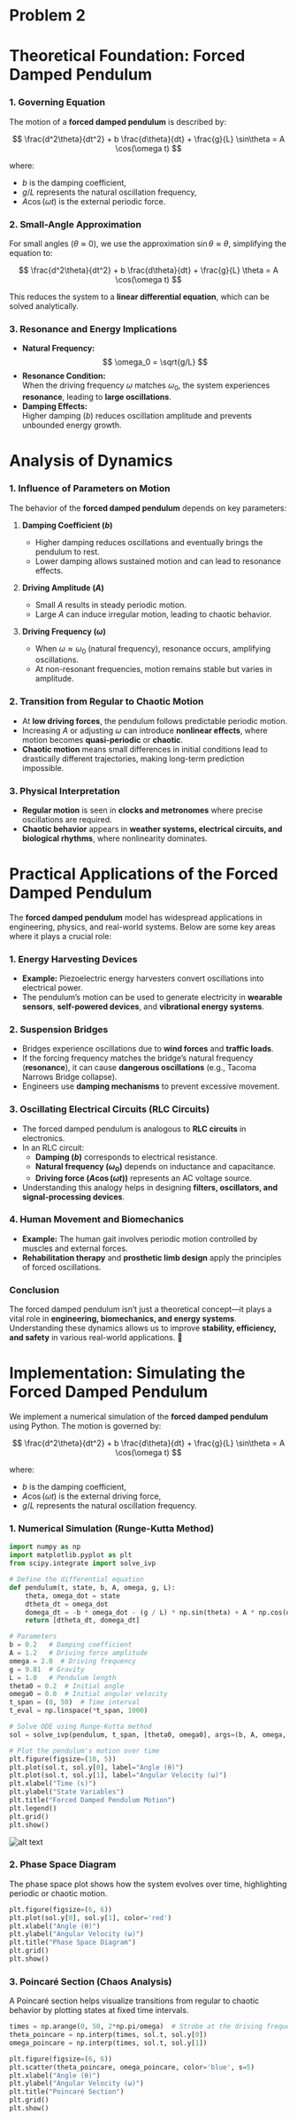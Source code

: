 # Problem 2
# Theoretical Foundation: Forced Damped Pendulum

### 1. Governing Equation

The motion of a **forced damped pendulum** is described by:

$$
\frac{d^2\theta}{dt^2} + b \frac{d\theta}{dt} + \frac{g}{L} \sin\theta = A \cos(\omega t)
$$

where:
- $b$ is the damping coefficient,
- $g/L$ represents the natural oscillation frequency,
- $A \cos(\omega t)$ is the external periodic force.

### 2. Small-Angle Approximation

For small angles ($\theta \approx 0$), we use the approximation $\sin\theta \approx \theta$, simplifying the equation to:

$$
\frac{d^2\theta}{dt^2} + b \frac{d\theta}{dt} + \frac{g}{L} \theta = A \cos(\omega t)
$$

This reduces the system to a **linear differential equation**, which can be solved analytically.

### 3. Resonance and Energy Implications

- **Natural Frequency:**  
  $$
  \omega_0 = \sqrt{g/L}
  $$
- **Resonance Condition:**  
  When the driving frequency $\omega$ matches $\omega_0$, the system experiences **resonance**, leading to **large oscillations**.
- **Damping Effects:**  
  Higher damping ($b$) reduces oscillation amplitude and prevents unbounded energy growth.





# Analysis of Dynamics

### 1. Influence of Parameters on Motion

The behavior of the **forced damped pendulum** depends on key parameters:

1. **Damping Coefficient ($b$)**  
   - Higher damping reduces oscillations and eventually brings the pendulum to rest.  
   - Lower damping allows sustained motion and can lead to resonance effects.  

2. **Driving Amplitude ($A$)**  
   - Small $A$ results in steady periodic motion.  
   - Large $A$ can induce irregular motion, leading to chaotic behavior.  

3. **Driving Frequency ($\omega$)**  
   - When $\omega \approx \omega_0$ (natural frequency), resonance occurs, amplifying oscillations.  
   - At non-resonant frequencies, motion remains stable but varies in amplitude.  

### 2. Transition from Regular to Chaotic Motion

- At **low driving forces**, the pendulum follows predictable periodic motion.  
- Increasing $A$ or adjusting $\omega$ can introduce **nonlinear effects**, where motion becomes **quasi-periodic** or **chaotic**.  
- **Chaotic motion** means small differences in initial conditions lead to drastically different trajectories, making long-term prediction impossible.  

### 3. **Physical Interpretation**
- **Regular motion** is seen in **clocks and metronomes** where precise oscillations are required.  
- **Chaotic behavior** appears in **weather systems, electrical circuits, and biological rhythms**, where nonlinearity dominates.  





# Practical Applications of the Forced Damped Pendulum

The **forced damped pendulum** model has widespread applications in engineering, physics, and real-world systems. Below are some key areas where it plays a crucial role:

### 1. Energy Harvesting Devices  
- **Example:** Piezoelectric energy harvesters convert oscillations into electrical power.  
- The pendulum’s motion can be used to generate electricity in **wearable sensors**, **self-powered devices**, and **vibrational energy systems**.  

### 2. Suspension Bridges  
- Bridges experience oscillations due to **wind forces** and **traffic loads**.  
- If the forcing frequency matches the bridge’s natural frequency (**resonance**), it can cause **dangerous oscillations** (e.g., Tacoma Narrows Bridge collapse).  
- Engineers use **damping mechanisms** to prevent excessive movement.  

### 3. Oscillating Electrical Circuits (RLC Circuits)  
- The forced damped pendulum is analogous to **RLC circuits** in electronics.  
- In an RLC circuit:
  - **Damping ($b$)** corresponds to electrical resistance.
  - **Natural frequency ($\omega_0$)** depends on inductance and capacitance.
  - **Driving force ($A \cos(\omega t)$)** represents an AC voltage source.  
- Understanding this analogy helps in designing **filters, oscillators, and signal-processing devices**.  

### 4. Human Movement and Biomechanics  
- **Example:** The human gait involves periodic motion controlled by muscles and external forces.  
- **Rehabilitation therapy** and **prosthetic limb design** apply the principles of forced oscillations.  

### **Conclusion**
The forced damped pendulum isn’t just a theoretical concept—it plays a vital role in **engineering, biomechanics, and energy systems**. Understanding these dynamics allows us to improve **stability, efficiency, and safety** in various real-world applications. 🚀





# Implementation: Simulating the Forced Damped Pendulum

We implement a numerical simulation of the **forced damped pendulum** using Python. The motion is governed by:

$$
\frac{d^2\theta}{dt^2} + b \frac{d\theta}{dt} + \frac{g}{L} \sin\theta = A \cos(\omega t)
$$

where:
- $b$ is the damping coefficient,
- $A \cos(\omega t)$ is the external driving force,
- $g/L$ represents the natural oscillation frequency.

### 1. **Numerical Simulation (Runge-Kutta Method)**

```python
import numpy as np
import matplotlib.pyplot as plt
from scipy.integrate import solve_ivp

# Define the differential equation
def pendulum(t, state, b, A, omega, g, L):
    theta, omega_dot = state
    dtheta_dt = omega_dot
    domega_dt = -b * omega_dot - (g / L) * np.sin(theta) + A * np.cos(omega * t)
    return [dtheta_dt, domega_dt]

# Parameters
b = 0.2   # Damping coefficient
A = 1.2   # Driving force amplitude
omega = 2.0  # Driving frequency
g = 9.81  # Gravity
L = 1.0   # Pendulum length
theta0 = 0.2  # Initial angle
omega0 = 0.0  # Initial angular velocity
t_span = (0, 50)  # Time interval
t_eval = np.linspace(*t_span, 1000)

# Solve ODE using Runge-Kutta method
sol = solve_ivp(pendulum, t_span, [theta0, omega0], args=(b, A, omega, g, L), t_eval=t_eval)

# Plot the pendulum's motion over time
plt.figure(figsize=(10, 5))
plt.plot(sol.t, sol.y[0], label="Angle (θ)")
plt.plot(sol.t, sol.y[1], label="Angular Velocity (ω)")
plt.xlabel("Time (s)")
plt.ylabel("State Variables")
plt.title("Forced Damped Pendulum Motion")
plt.legend()
plt.grid()
plt.show()
```
![alt text](image-1.png)


### 2. **Phase Space Diagram**

The phase space plot shows how the system evolves over time, highlighting periodic or chaotic motion.

```python
plt.figure(figsize=(6, 6))
plt.plot(sol.y[0], sol.y[1], color='red')
plt.xlabel("Angle (θ)")
plt.ylabel("Angular Velocity (ω)")
plt.title("Phase Space Diagram")
plt.grid()
plt.show()
```

### 3. **Poincaré Section (Chaos Analysis)**

A Poincaré section helps visualize transitions from regular to chaotic behavior by plotting states at fixed time intervals.

```python
times = np.arange(0, 50, 2*np.pi/omega)  # Strobe at the driving frequency
theta_poincare = np.interp(times, sol.t, sol.y[0])
omega_poincare = np.interp(times, sol.t, sol.y[1])

plt.figure(figsize=(6, 6))
plt.scatter(theta_poincare, omega_poincare, color='blue', s=5)
plt.xlabel("Angle (θ)")
plt.ylabel("Angular Velocity (ω)")
plt.title("Poincaré Section")
plt.grid()
plt.show()
```